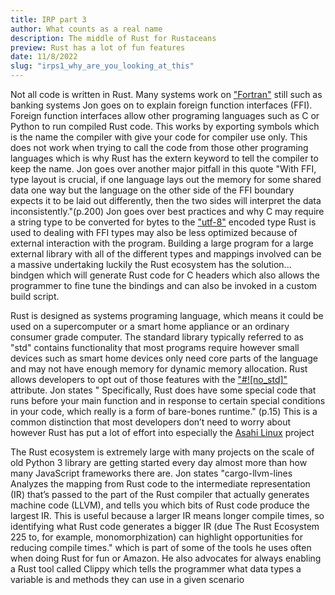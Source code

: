 ```yaml
---
title: IRP part 3
author: What counts as a real name
description: The middle of Rust for Rustaceans
preview: Rust has a lot of fun features
date: 11/8/2022
slug: "irps1_why_are_you_looking_at_this"
---
```


Not all code is written in Rust. Many systems work on ["Fortran"](https://en.wikipedia.org/wiki/Fortran) still such as banking systems Jon goes on to explain foreign function interfaces (FFI).
Foreign function interfaces allow other programing languages such as C or Python to run compiled Rust code. This works by exporting symbols which is the name the compiler with give your code for compiler use only.
This does not work when trying to call the code from those other programing languages which is why Rust has the extern keyword to tell the compiler to keep the name. Jon goes over another major pitfall in this quote "With FFI, type layout is crucial, if one language lays out the memory for
some shared data one way but the language on the other side of the FFI
boundary expects it to be laid out differently, then the two sides will interpret the data inconsistently."(p.200) Jon goes over best practices and why C may require a string type to be converted for bytes to the ["utf-8"](https://en.wikipedia.org/wiki/UTF-8) encoded type Rust is used to dealing with
FFI types may also be less optimized because of external interaction with the program. Building a large program for a large external library with all of the different types and mappings involved can be a massive undertaking luckily the Rust ecosystem has the solution... bindgen which will generate Rust code for C headers which also allows the programmer to fine tune the bindings and can also be invoked in a custom build script.

Rust is designed as systems programing language, which means it could be used on a supercomputer or a smart home appliance or an ordinary consumer grade computer. The standard library typically referred to as "std" contains functionality that most programs require however small devices such as smart home devices only need core parts of the language and may not have enough memory for dynamic memory allocation. Rust allows developers to opt out of those features with the ["#![no_std]"](https://docs.rust-embedded.org/book/intro/no-std.html) attribute. Jon states " Specifically, Rust does have some special code that runs before your
main function and in response to certain special conditions in your code,
which really is a form of bare-bones runtime." (p.15) This is a common distinction that most developers don’t need to worry about however Rust has put a lot of effort into especially the [Asahi Linux](https://asahilinux.org/2022/11/tales-of-the-m1-gpu/) project

The Rust ecosystem is extremely large with many projects on the scale of old Python 3 library are getting started every day almost more than how many JavaScript frameworks there are. Jon states "cargo-llvm-lines
Analyzes the mapping from Rust code to the intermediate representation (IR) that’s passed to the part of the Rust compiler that actually
generates machine code (LLVM), and tells you which bits of Rust code
produce the largest IR. This is useful because a larger IR means longer
compile times, so identifying what Rust code generates a bigger IR (due
The Rust Ecosystem   225
to, for example, monomorphization) can highlight opportunities for
reducing compile times."
which is part of some of the tools he uses often when doing Rust for fun or Amazon. He also advocates for always enabling a Rust tool called Clippy which tells the programmer what data types a variable is and methods they can use in a given scenario
